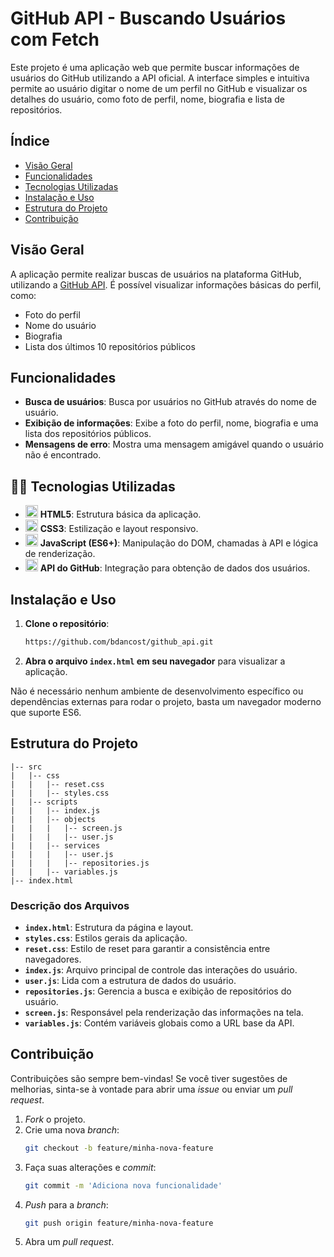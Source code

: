 
# GitHub API - Buscando Usuários com Fetch

Este projeto é uma aplicação web que permite buscar informações de usuários do GitHub utilizando a API oficial. A interface simples e intuitiva permite ao usuário digitar o nome de um perfil no GitHub e visualizar os detalhes do usuário, como foto de perfil, nome, biografia e lista de repositórios.

## Índice

- [Visão Geral](#visão-geral)
- [Funcionalidades](#funcionalidades)
- [Tecnologias Utilizadas](#tecnologias-utilizadas)
- [Instalação e Uso](#instalação-e-uso)
- [Estrutura do Projeto](#estrutura-do-projeto)
- [Contribuição](#contribuição)

## Visão Geral

A aplicação permite realizar buscas de usuários na plataforma GitHub, utilizando a [GitHub API](https://docs.github.com/en/rest). É possível visualizar informações básicas do perfil, como:
- Foto do perfil
- Nome do usuário
- Biografia
- Lista dos últimos 10 repositórios públicos

## Funcionalidades

- **Busca de usuários**: Busca por usuários no GitHub através do nome de usuário.
- **Exibição de informações**: Exibe a foto do perfil, nome, biografia e uma lista dos repositórios públicos.
- **Mensagens de erro**: Mostra uma mensagem amigável quando o usuário não é encontrado.

## 🚀🚀 Tecnologias Utilizadas

- <img src="https://cdn-icons-png.flaticon.com/512/732/732212.png" width="20" height="20" alt="HTML5 Icon"> **HTML5**: Estrutura básica da aplicação.
- <img src="https://cdn-icons-png.flaticon.com/512/732/732190.png" width="20" height="20" alt="CSS3 Icon"> **CSS3**: Estilização e layout responsivo.
- <img src="https://cdn-icons-png.flaticon.com/512/919/919828.png" width="20" height="20" alt="JavaScript Icon"> **JavaScript (ES6+)**: Manipulação do DOM, chamadas à API e lógica de renderização.
- <img src="https://cdn-icons-png.flaticon.com/512/2913/2913970.png" width="20" height="20" alt="API Icon"> **API do GitHub**: Integração para obtenção de dados dos usuários.



## Instalação e Uso

1. **Clone o repositório**:
   ```bash
   https://github.com/bdancost/github_api.git
   ```
2. **Abra o arquivo `index.html` em seu navegador** para visualizar a aplicação.

Não é necessário nenhum ambiente de desenvolvimento específico ou dependências externas para rodar o projeto, basta um navegador moderno que suporte ES6.

## Estrutura do Projeto

```
|-- src
|   |-- css
|   |   |-- reset.css
|   |   |-- styles.css
|   |-- scripts
|   |   |-- index.js
|   |   |-- objects
|   |   |   |-- screen.js
|   |   |   |-- user.js
|   |   |-- services
|   |   |   |-- user.js
|   |   |   |-- repositories.js
|   |   |-- variables.js
|-- index.html
```

### Descrição dos Arquivos

- **`index.html`**: Estrutura da página e layout.
- **`styles.css`**: Estilos gerais da aplicação.
- **`reset.css`**: Estilo de reset para garantir a consistência entre navegadores.
- **`index.js`**: Arquivo principal de controle das interações do usuário.
- **`user.js`**: Lida com a estrutura de dados do usuário.
- **`repositories.js`**: Gerencia a busca e exibição de repositórios do usuário.
- **`screen.js`**: Responsável pela renderização das informações na tela.
- **`variables.js`**: Contém variáveis globais como a URL base da API.

## Contribuição

Contribuições são sempre bem-vindas! Se você tiver sugestões de melhorias, sinta-se à vontade para abrir uma *issue* ou enviar um *pull request*.

1. *Fork* o projeto.
2. Crie uma nova *branch*:
   ```bash
   git checkout -b feature/minha-nova-feature
   ```
3. Faça suas alterações e *commit*:
   ```bash
   git commit -m 'Adiciona nova funcionalidade'
   ```
4. *Push* para a *branch*:
   ```bash
   git push origin feature/minha-nova-feature
   ```
5. Abra um *pull request*.



